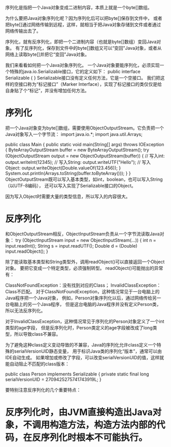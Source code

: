 序列化是指把一个Java对象变成二进制内容，本质上就是一个byte[]数组。

为什么要把Java对象序列化呢？因为序列化后可以把byte[]保存到文件中，
或者把byte[]通过网络传输到远程，这样，就相当于把Java对象存储到文件或者通过网络传输出去了。

序列化，就有反序列化，即把一个二进制内容（也就是byte[]数组）变回Java对象。
有了反序列化，保存到文件中的byte[]数组又可以“变回”Java对象，或者从网络上读取byte[]并把它“变回”Java对象。

我们来看看如何把一个Java对象序列化。
一个Java对象要能序列化，必须实现一个特殊的java.io.Serializable接口，它的定义如下：
public interface Serializable {
}
Serializable接口没有定义任何方法，它是一个空接口。
我们把这样的空接口称为“标记接口”（Marker Interface），实现了标记接口的类仅仅是给自身贴了个“标记”，并没有增加任何方法。

# 序列化
把一个Java对象变为byte[]数组，需要使用ObjectOutputStream。它负责把一个Java对象写入一个字节流：
import java.io.*;
import java.util.Arrays;

public class Main {
    public static void main(String[] args) throws IOException {
        ByteArrayOutputStream buffer = new ByteArrayOutputStream();
        try (ObjectOutputStream output = new ObjectOutputStream(buffer)) {
            // 写入int:
            output.writeInt(12345);
            // 写入String:
            output.writeUTF("Hello");
            // 写入Object:
            output.writeObject(Double.valueOf(123.456));
        }
        System.out.println(Arrays.toString(buffer.toByteArray()));
    }
}
ObjectOutputStream既可以写入基本类型，如int，boolean，也可以写入String（以UTF-8编码），
还可以写入实现了Serializable接口的Object。

因为写入Object时需要大量的类型信息，所以写入的内容很大。

# 反序列化
和ObjectOutputStream相反，ObjectInputStream负责从一个字节流读取Java对象：
try (ObjectInputStream input = new ObjectInputStream(...)) {
    int n = input.readInt();
    String s = input.readUTF();
    Double d = (Double) input.readObject();
}

除了能读取基本类型和String类型外，调用readObject()可以直接返回一个Object对象。
要把它变成一个特定类型，必须强制转型。
readObject()可能抛出的异常有：

ClassNotFoundException：没有找到对应的Class；
InvalidClassException：Class不匹配。
对于ClassNotFoundException，这种情况常见于一台电脑上的Java程序把一个Java对象，
例如，Person对象序列化以后，通过网络传给另一台电脑上的另一个Java程序，
但是这台电脑的Java程序并没有定义Person类，所以无法反序列化。

对于InvalidClassException，这种情况常见于序列化的Person对象定义了一个int类型的age字段，
但是反序列化时，Person类定义的age字段被改成了long类型，所以导致class不兼容。

为了避免这种class定义变动导致的不兼容，Java的序列化允许class定义一个特殊的serialVersionUID静态变量，
用于标识Java类的序列化“版本”，通常可以由IDE自动生成。
如果增加或修改了字段，可以改变serialVersionUID的值，这样就能自动阻止不匹配的class版本：

public class Person implements Serializable {
    private static final long serialVersionUID = 2709425275741743919L;
}

要特别注意反序列化的几个重要特点：

# 反序列化时，由JVM直接构造出Java对象，不调用构造方法，构造方法内部的代码，在反序列化时根本不可能执行。























































































